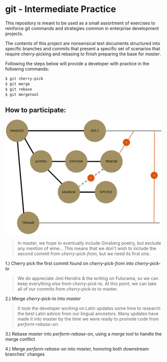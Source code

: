 # git - Intermediate Practice

This repository is meant to be used as a small assortment of exercises to reinforce git commands and strategies common in enterprise development projects.

The contents of this project are nonsensical text documents structured into specific branches and commits that present a specific set of scenarios that require cherry-picking and rebasing to finish preparing the base for _master_.

Following the steps below will provide a developer with practice in the following commands:
```bash
$ git cherry-pick
$ git merge
$ git rebase
$ git mergetool
```

## How to participate:

![Repository State](git-intermediate-starting-point.png)

> In master, we hope to eventually include Ginsberg poetry, but exclude any mention of wine...
This means that we don't wish to include the second commit from _cherry-pick-from_, but we need its first one.

1.) Cherry pick the first commit found on _cherry-pick-from_ into _cherry-pick-to_

> We do appreciate Jimi Hendrix & the writing on Futurama, so we can keep everything else from _cherry-pick-to_.
At this point, we can take all of our commits from _cherry-pick-to_ to master.

2.) Merge _cherry-pick-to_ into _master_

> It took the developer working on Latin updates some time to research the best Latin advice from our lingual ancestors.
Many updates have made it into master by the time we were ready to promote code from _perform-rebase-on_.

3.) Rebase _master_ into _perform-rebase-on_, using a merge tool to handle the merge conflict

4.) Merge _perform-rebase-on_ into _master,_ honoring both downstream branches' changes
